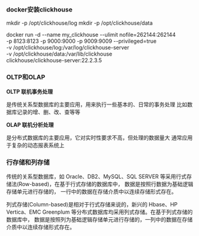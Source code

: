 ### docker安装clickhouse

mkdir -p /opt/clickhouse/log
mkdir -p /opt/clickhouse/data

docker run -d --name my_clickhouse --ulimit nofile=262144:262144 \
-p 8123:8123 -p 9000:9000 -p 9009:9009 --privileged=true \
-v /opt/clickhouse/log:/var/log/clickhouse-server \
-v /opt/clickhouse/data:/var/lib/clickhouse \
clickhouse/clickhouse-server:22.2.3.5

### OLTP和OLAP

**OLTP 联机事务处理**

是传统关系型数据库的主要应用，用来执行一些基本的、日常的事务处理
比如数据库记录的增、删、改、查等等

**OLAP 联机分析处理**

是分布式数据库的主要应用，它对实时性要求不高，但处理的数据量大
通常应用于复杂的动态报表系统上

### 行存储和列存储

传统的关系型数据库，如 Oracle、DB2、MySQL、SQL SERVER 等采用行式存储法(Row-based)，在基于行式存储的数据库中， 数据是按照行数据为基础逻辑存储单元进行存储的， 一行中的数据在存储介质中以连续存储形式存在。

列式存储(Column-based)是相对于行式存储来说的，新兴的 Hbase、HP Vertica、EMC Greenplum 等分布式数据库均采用列式存储。在基于列式存储的数据库中， 数据是按照列为基础逻辑存储单元进行存储的，一列中的数据在存储介质中以连续存储形式存在。

### 
